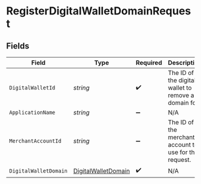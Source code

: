 # RegisterDigitalWalletDomainRequest


## Fields

| Field                                                                 | Type                                                                  | Required                                                              | Description                                                           | Example                                                               |
| --------------------------------------------------------------------- | --------------------------------------------------------------------- | --------------------------------------------------------------------- | --------------------------------------------------------------------- | --------------------------------------------------------------------- |
| `DigitalWalletId`                                                     | *string*                                                              | :heavy_check_mark:                                                    | The ID of the digital wallet to remove a domain for.                  | 1808f5e6-b49c-4db9-94fa-22371ea352f5                                  |
| `ApplicationName`                                                     | *string*                                                              | :heavy_minus_sign:                                                    | N/A                                                                   |                                                                       |
| `MerchantAccountId`                                                   | *string*                                                              | :heavy_minus_sign:                                                    | The ID of the merchant account to use for this request.               | default                                                               |
| `DigitalWalletDomain`                                                 | [DigitalWalletDomain](../../Models/Components/DigitalWalletDomain.md) | :heavy_check_mark:                                                    | N/A                                                                   |                                                                       |